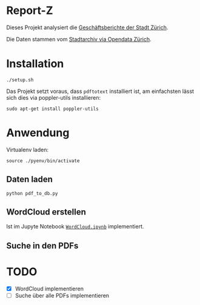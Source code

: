 Report-Z
========

Dieses Projekt analysiert die [Geschäftsberichte der Stadt Zürich](https://stadt-zuerich.ch/geschaeftsbericht).

Die Daten stammen vom [Stadtarchiv via Opendata Zürich](https://data.stadt-zuerich.ch/dataset/sar_geschaeftsberichte).

# Installation

```
./setup.sh
```

Das Projekt setzt voraus, dass `pdftotext` installiert ist, am einfachsten lässt sich dies via poppler-utils installieren:


```
sudo apt-get install poppler-utils
```


# Anwendung

Virtualenv laden:

```
source ./pyenv/bin/activate
```


## Daten laden

```
python pdf_to_db.py
```

## WordCloud erstellen

Ist im Jupyte Notebook [`WordCloud.ipynb`](https://github.com/metaodi/report-z/blob/master/WordCloud.ipynb) implementiert.

## Suche in den PDFs

# TODO

- [x] WordCloud implementieren
- [ ] Suche über alle PDFs implementieren
